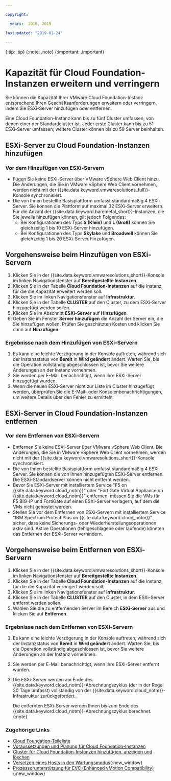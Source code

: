 ```yaml
---

copyright:

  years:  2016, 2019

lastupdated: "2019-01-24"

---
```


{:tip: .tip}
{:note: .note}
{:important: .important}

# Kapazität für Cloud Foundation-Instanzen erweitern und verringern

Sie können die Kapazität Ihrer VMware Cloud Foundation-Instanz entsprechend Ihren Geschäftsanforderungen erweitern oder verringern, indem Sie ESXi-Server hinzufügen oder entfernen.

Eine Cloud Foundation-Instanz kann bis zu fünf Cluster umfassen, von denen einer der Standardcluster ist. Jeder erste Cluster kann bis zu 51 ESXi-Server umfassen; weitere Cluster können bis zu 59 Server beinhalten.

## ESXi-Server zu Cloud Foundation-Instanzen hinzufügen

### Vor dem Hinzufügen von ESXi-Servern

* Fügen Sie keine ESXi-Server über VMware vSphere Web Client hinzu. Die Änderungen, die Sie in VMware vSphere Web Client vornehmen, werden nicht mit der {{site.data.keyword.vmwaresolutions_full}}-Konsole synchronisiert.
* Die von Ihnen bestellte Basisplattform umfasst standardmäßig 4 ESXi-Server. Sie können die Plattform auf maximal 32 ESXi-Server erweitern. Für die Anzahl der {{site.data.keyword.baremetal_short}}-Instanzen, die Sie jeweils hinzufügen können, gilt jedoch Folgendes:
   * Bei Konfigurationen des Typs **S (Klein)** und **L (Groß)** können Sie gleichzeitig 1 bis 10 ESXi-Server hinzufügen.
   * Bei Konfigurationen des Typs **Skylake** und **Broadwell** können Sie gleichzeitig 1 bis 20 ESXi-Server hinzufügen.

## Vorgehensweise beim Hinzufügen von ESXi-Servern

1. Klicken Sie in der {{site.data.keyword.vmwaresolutions_short}}-Konsole im linken Navigationsfenster auf **Bereitgestellte Instanzen**.
2. Klicken Sie in der Tabelle **Cloud Foundation-Instanzen** auf die Instanz, für die die Kapazität erweitert werden soll.
3. Klicken Sie im linken Navigationsfenster auf **Infrastruktur**.
4. Klicken Sie in der Tabelle **CLUSTER** auf den Cluster, zu dem ESXi-Server hinzugefügt werden sollen.
5. Klicken Sie im Abschnitt **ESXi-Server** auf **Hinzufügen**.
6. Geben Sie im Fenster **Server hinzufügen** die Anzahl der Server ein, die Sie hinzufügen wollen. Prüfen Sie geschätzten Kosten und klicken Sie dann auf **Hinzufügen**.

### Ergebnisse nach dem Hinzufügen von ESXi-Servern

1. Es kann eine leichte Verzögerung in der Konsole auftreten, während sich der Instanzstatus von **Bereit** in **Wird geändert** ändert. Warten Sie, bis die Operation vollständig abgeschlossen ist, bevor Sie weitere Änderungen an der Instanz vornehmen.
2. Sie werden per E-Mail benachrichtigt, wenn Ihre ESXi-Server hinzugefügt wurden.
3. Wenn die neuen ESXi-Server nicht zur Liste im Cluster hinzugefügt werden, überprüfen Sie die E-Mail- oder Konsolenbenachrichtigungen, um weitere Details über den Fehler zu ermitteln.

## ESXi-Server in Cloud Foundation-Instanzen entfernen

### Vor dem Entfernen von ESXi-Servern

* Entfernen Sie keine ESXi-Server über VMware vSphere Web Client. Die Änderungen, die Sie in VMware vSphere Web Client vornehmen, werden nicht mit der {{site.data.keyword.vmwaresolutions_short}}-Konsole synchronisiert.
* Die von Ihnen bestellte Basisplattform umfasst standardmäßig 4 ESXi-Server. Sie können die von Ihnen hinzugefügten ESXi-Server entfernen. Die ESXi-Standardserver können nicht entfernt werden.
* Bevor Sie ESXi-Server mit installiertem Service "F5 on {{site.data.keyword.cloud_notm}}" oder "FortiGate Virtual Appliance on {{site.data.keyword.cloud_notm}}" entfernen, müssen Sie die VMs für F5 BIG-IP und FortiGate auf einen ESXi-Server verlagern, auf dem die VMs nicht gehostet werden.
* Stellen Sie vor dem Entfernen von ESXi-Servern mit installiertem Service "IBM Spectrum Protect Plus on {{site.data.keyword.cloud_notm}}" sicher, dass keine Sicherungs- oder Wiederherstellungsoperationen aktiv sind. Aktive Operationen (fehlgeschlagene oder laufende) könnten das Entfernen der ESXi-Server verhindern.

## Vorgehensweise beim Entfernen von ESXi-Servern

1. Klicken Sie in der {{site.data.keyword.vmwaresolutions_short}}-Konsole im linken Navigationsfenster auf **Bereitgestellte Instanzen**.
2. Klicken Sie in der Tabelle **Cloud Foundation-Instanzen** auf die Instanz, für die die Kapazität verringert werden soll.
3. Klicken Sie im linken Navigationsfenster auf **Infrastruktur**.
4. Klicken Sie in der Tabelle **CLUSTER** auf den Cluster, in dem ESXi-Server entfernt werden sollen.
6. Wählen Sie die zu entfernenden Server im Bereich **ESXi-Server** aus und klicken Sie auf **Entfernen**.

### Ergebnisse nach dem Entfernen von ESXi-Servern

1. Es kann eine leichte Verzögerung in der Konsole auftreten, während sich der Instanzstatus von **Bereit** in **Wird geändert** ändert. Warten Sie, bis die Operation vollständig abgeschlossen ist, bevor Sie weitere Änderungen an der Instanz vornehmen.
2. Sie werden per E-Mail benachrichtigt, wenn Ihre ESXi-Server entfernt wurden.
3. Die ESXi-Server werden am Ende des {{site.data.keyword.cloud_notm}}-Abrechnungszyklus (der in der Regel 30 Tage umfasst) vollständig von der {{site.data.keyword.cloud_notm}}-Infrastruktur zurückgefordert.

   Die entfernten ESXi-Server werden Ihnen bis zum Ende des {{site.data.keyword.cloud_notm}}-Abrechnungszyklus berechnet.
   {:note}

### Zugehörige Links

* [Cloud Foundation-Teileliste](/docs/services/vmwaresolutions/sddc/sd_bom.html)
* [Voraussetzungen und Planung für Cloud Foundation-Instanzen](/docs/services/vmwaresolutions/sddc/sd_planning.html)
* [Cluster für Cloud Foundation-Instanzen hinzufügen, anzeigen und löschen](/docs/services/vmwaresolutions/sddc/sd_addingviewingclusters.html)
* [Versetzen eines Hosts in den Wartungsmodus](http://pubs.vmware.com/vsphere-60/index.jsp?topic=%2Fcom.vmware.vsphere.resmgmt.doc%2FGUID-8F705E83-6788-42D4-93DF-63A2B892367F.html){:new_window}
* [Prozessorunterstützung für EVC (Enhanced vMotion Compatibility)](https://kb.vmware.com/selfservice/microsites/search.do?language=en_US&cmd=displayKC&externalId=1003212){:new_window}
